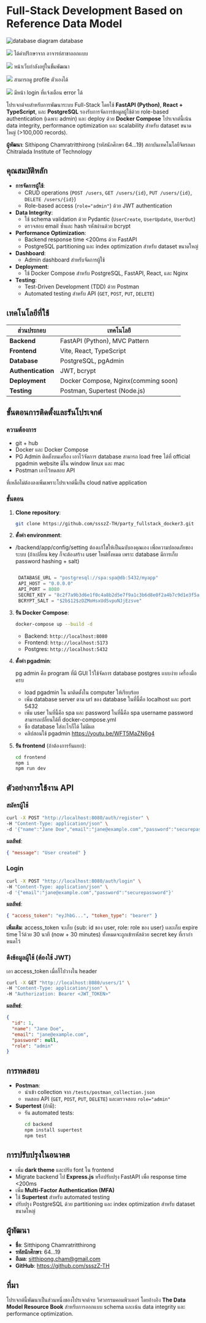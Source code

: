 # Full-Stack Development Based on Reference Data Model

![database diagram](./mockup/v2_partycommu.png)
database

![](./image/front/Screenshot%202025-04-14%20002035.png)
ได้คำปรึกษาจาก อาจารย์สาขาออกเเบบ

![](./image/home.png)
หน้าเว็บกำลังอยู่ในขั้นพัฒณา

![](./image/auth/Screenshot%202025-05-16%20114936.png)
สามารถดู profile ตัวเองได้

![](./image/auth/Screenshot%202025-05-16%20115230.png)
มีหน้า login ที่เเจ้งเตือน error ได้

โปรเจกต์จบสำหรับการพัฒนาระบบ Full-Stack โดยใช้ **FastAPI (Python)**, **React + TypeScript**, และ **PostgreSQL** รองรับการจัดการข้อมูลผู้ใช้ด้วย role-based authentication (เฉพาะ admin) และ deploy ด้วย **Docker Compose** โปรเจกต์นี้เน้น data integrity, performance optimization และ scalability สำหรับ dataset ขนาดใหญ่ (>100,000 records).

**ผู้พัฒนา**: Sithipong Chamratritthirong (รหัสนักศึกษา 64...19) สถาบันเทคโนโลยีจิตรลดา Chitralada Institute of Technology

## คุณสมบัติหลัก

- **การจัดการผู้ใช้**:
  - CRUD operations (`POST /users`, `GET /users/{id}`, `PUT /users/{id}`, `DELETE /users/{id}`)
  - Role-based access (`role="admin"`) ด้วย JWT authentication
- **Data Integrity**:
  - ใช้ schema validation ด้วย Pydantic (`UserCreate`, `UserUpdate`, `UserOut`)
  - ตรวจสอบ email ซ้ำและ hash รหัสผ่านด้วย bcrypt
- **Performance Optimization**:
  - Backend response time <200ms ด้วย FastAPI
  - PostgreSQL partitioning และ index optimization สำหรับ dataset ขนาดใหญ่
- **Dashboard**:
  - Admin dashboard สำหรับจัดการผู้ใช้
- **Deployment**:
  - ใช้ Docker Compose สำหรับ PostgreSQL, FastAPI, React, และ Nginx
- **Testing**:
  - Test-Driven Development (TDD) ด้วย Postman
  - Automated testing สำหรับ API (`GET`, `POST`, `PUT`, `DELETE`)

## เทคโนโลยีที่ใช้

| ส่วนประกอบ         | เทคโนโลยี                           |
| ------------------ | ----------------------------------- |
| **Backend**        | FastAPI (Python), MVC Pattern       |
| **Frontend**       | Vite, React, TypeScript             |
| **Database**       | PostgreSQL, pgAdmin                 |
| **Authentication** | JWT, bcrypt                         |
| **Deployment**     | Docker Compose, Nginx(comming soon) |
| **Testing**        | Postman, Supertest (Node.js)        |

## ขั้นตอนการติดตั้งและรันโปรเจกต์

### ความต้องการ

- git + hub
- Docker และ Docker Compose
- PG Admin ติดตั้งบนเครื่อง เอาไว้จัดการ database สามารถ load free ได้ที่ official pgadmin website มีใน window linux และ mac
- Postman เอาไว้ทดสอบ API

ที่เหลือไม่ต้องลงเพิ่มเพราะโปรเจกต์นี้เป็น cloud native application

### ขั้นตอน

1. **Clone repository**:

   ```bash
   git clone https://github.com/ssszZ-TH/party_fullstack_docker3.git
   ```

2. **ตั้งค่า environment**:

- /backend/app/config/setting ต้องเเก้ใขให้เป็นฉบับองคุณเอง เพื่อความปลอดภัยของระบบ (ถ้าเปลี่ยน key ก็จะต้องสร้าง user ใหม่ทั้งหมด เพราะ database มีการเก็บ password hashing + salt)

  ```python

   DATABASE_URL = "postgresql://spa:spa@db:5432/myapp"
   API_HOST = "0.0.0.0"
   API_PORT = 8080
   SECRET_KEY = "8c2f7a9b3d6e1f0c4a8b2d5e7f9a1c3b6d8e0f2a4b7c9d1e3f5a8b0c2d4e6f"
   BCRYPT_SALT = "$2b$12$zDZMoHsxUdSvpuNJjEzsve"

  ```

3. **รัน Docker Compose**:

   ```bash
   docker-compose up --build -d
   ```

   - Backend: `http://localhost:8080`
   - Frontend: `http://localhost:5173`
   - Postgres: `http://localhost:5432`

4. **ตั้งค่า pgadmin**:

   pg admin คือ program ที่มี GUI ไว้ใช้จัดการ database postgres เเบบง่าย เครื่องมือครบ

   - load pgadmin ใน มาติดตั้งใน computer ให้เรียบร้อย
   - เพิ่ม database server ตาม url ของ database ในที่นี้คือ localhost และ port 5432
   - เพิ่ม user ในที่นี้คือ spa และ password ในที่นี้คือ spa username password สามารถเปลี่ยนได้ที่ docker-compose.yml
   - ชื่อ database ใส่อะไรก็ได้ ไม่มีผล
   - คลิปสอนใช้ pgadmin https://youtu.be/WFT5MaZN6g4

5. **รัน frontend** (ถ้าต้องการรันแยก):
   ```bash
   cd frontend
   npm i
   npm run dev
   ```

## ตัวอย่างการใช้งาน API

### สมัครผู้ใช้

```bash
curl -X POST "http://localhost:8080/auth/register" \
-H "Content-Type: application/json" \
-d '{"name":"Jane Doe","email":"jane@example.com","password":"securepassword"}'
```

**ผลลัพธ์**:

```json
{ "message": "User created" }
```

### Login

```bash
curl -X POST "http://localhost:8080/auth/login" \
-H "Content-Type: application/json" \
-d '{"email":"jane@example.com","password":"securepassword"}'
```

**ผลลัพธ์**:

```json
{ "access_token": "eyJhbG...", "token_type": "bearer" }
```

**เพิ่มเติม**:
access_token จะเก็บ {sub: id ของ user, role: role ของ user} เเละเก็บ expire time ไว้ด้วย 30 นาที (now + 30 minutes)
ทั้งหมดจะถูกเข้ารหัสด้วย secret key ที่เรากําหนดไว้

### ดึงข้อมูลผู้ใช้ (ต้องใช้ JWT)
เอา access_token เมื่อกี้ไปวางใน header

```bash
curl -X GET "http://localhost:8080/users/1" \
-H "Content-Type: application/json" \
-H "Authorization: Bearer <JWT_TOKEN>"
```

**ผลลัพธ์**:

```json
{
  "id": 1,
  "name": "Jane Doe",
  "email": "jane@example.com",
  "password": null,
  "role": "admin"
}
```

## การทดสอบ

- **Postman**:
  - นำเข้า collection จาก `/tests/postman_collection.json`
  - ทดสอบ API (`GET`, `POST`, `PUT`, `DELETE`) และตรวจสอบ `role="admin"`
- **Supertest** (ถ้ามี):
  - รัน automated tests:
    ```bash
    cd backend
    npm install supertest
    npm test
    ```

## การปรับปรุงในอนาคต

- เพิ่ม **dark theme** และปรับ font ใน frontend
- Migrate backend ไป **Express.js** หรือปรับปรุง FastAPI เพื่อ response time <200ms
- เพิ่ม **Multi-Factor Authentication (MFA)**
- ใช้ **Supertest** สำหรับ automated testing
- ปรับปรุง PostgreSQL ด้วย partitioning และ index optimization สำหรับ dataset ขนาดใหญ่

## ผู้พัฒนา

- **ชื่อ**: Sitthipong Chamratritthirong
- **รหัสนักศึกษา**: 64...19
- **อีเมล**: sitthipong.cham@gmail.com
- **GitHub**: https://github.com/ssszZ-TH

## ที่มา

โปรเจกต์นี้พัฒนาเป็นส่วนหนึ่งของโปรเจกต์จบ วิศวกรรมคอมพิวเตอร์ โดยอ้างอิง **The Data Model Resource Book** สำหรับการออกแบบ schema และเน้น data integrity และ performance optimization.
